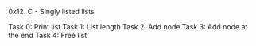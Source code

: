 0x12. C - Singly listed lists

Task 0: Print list
Task 1: List length
Task 2: Add node
Task 3: Add node at the end
Task 4: Free list

